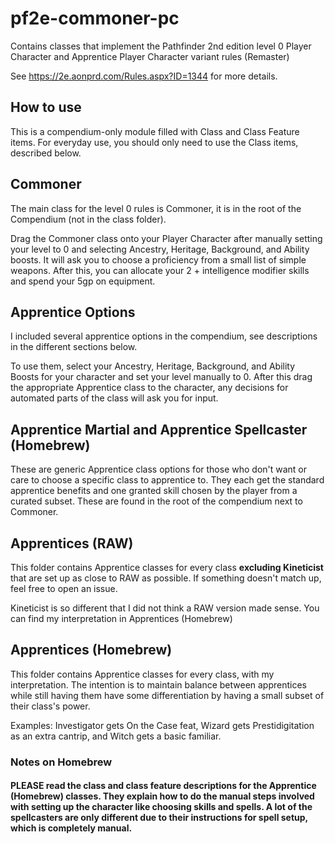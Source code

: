 # pf2e-commoner-pc
Contains classes that implement the Pathfinder 2nd edition level 0 Player Character and Apprentice Player Character variant rules (Remaster)

See https://2e.aonprd.com/Rules.aspx?ID=1344 for more details.

## How to use
This is a compendium-only module filled with Class and Class Feature items. For everyday use, you should only need to use the Class items, described below.

## Commoner
The main class for the level 0 rules is Commoner, it is in the root of the Compendium (not in the class folder).

Drag the Commoner class onto your Player Character after manually setting your level to 0 and selecting Ancestry, Heritage, Background, and Ability boosts. It will ask you to choose a proficiency from a small list of simple weapons. After this, you can allocate your 2 + intelligence modifier skills and spend your 5gp on equipment.

## Apprentice Options
I included several apprentice options in the compendium, see descriptions in the different sections below.

To use them, select your Ancestry, Heritage, Background, and Ability Boosts for your character and set your level manually to 0. After this drag the appropriate Apprentice class to the character, any decisions for automated parts of the class will ask you for input.

## Apprentice Martial and Apprentice Spellcaster (Homebrew)
These are generic Apprentice class options for those who don't want or care to choose a specific class to apprentice to. They each get the standard apprentice benefits and one granted skill chosen by the player from a curated subset. These are found in the root of the compendium next to Commoner.

## Apprentices (RAW)
This folder contains Apprentice classes for every class **excluding Kineticist** that are set up as close to RAW as possible. If something doesn't match up, feel free to open an issue.

Kineticist is so different that I did not think a RAW version made sense. You can find my interpretation in Apprentices (Homebrew)

## Apprentices (Homebrew)
This folder contains Apprentice classes for every class, with my interpretation. The intention is to maintain balance between apprentices while still having them have some differentiation by having a small subset of their class's power.

Examples: Investigator gets On the Case feat, Wizard gets Prestidigitation as an extra cantrip, and Witch gets a basic familiar.

### Notes on Homebrew

#### PLEASE read the class and class feature descriptions for the Apprentice (Homebrew) classes. They explain how to do the manual steps involved with setting up the character like choosing skills and spells. A lot of the spellcasters are only different due to their instructions for spell setup, which is completely manual.
